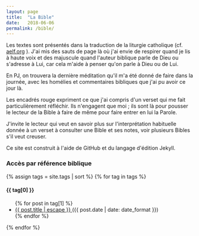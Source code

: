 ```yaml
---
layout: page
title:  "La Bible"
date:   2018-06-06
permalink: /bible/
---
```


Les textes sont présentés dans la traduction de la liturgie catholique (cf. [aelf.org]
). J'ai mis des sauts de page là où j'ai envie de respirer quand je lis à haute voix
et des majuscule quand l'auteur biblique parle de Dieu ou s'adresse à Lui, car cela m'aide à penser qu'on parle à Dieu ou de Lui.

En PJ, on trouvera la dernière méditation qu'il m'a été donné de faire dans la journée,
avec les homélies et commentaires bibliques que j'ai pu avoir ce jour là.

Les encadrés rouge expriment ce que j'ai compris d'un verset qui me fait particulièrement réfléchir.
Ils n'engagent que moi ; ils sont là pour pousser le lecteur de la Bible à faire de même pour faire entrer en lui la Parole.

J'invite le lecteur qui veut en savoir plus sur l'interprétation habituelle donnée à un verset
à consulter une Bible et ses notes, voir plusieurs Bibles s'il veut creuser.

Ce site est construit à l'aide de GitHub et du langage d'édition Jekyll.


### Accès par référence biblique

{% assign tags = site.tags | sort %}
{% for tag in tags %}
  <h4>{{ tag[0] }}</h4>
  <ul>
    {% for post in tag[1] %}
    <li>
      <a  href="{{ post.url | relative_url }}">
        {{ post.title | escape }}
      </a>
      <span class="post-meta">({{ post.date | date: date_format }})</span>
    </li>
    {% endfor %}
  </ul>
{% endfor %}


[aelf.org]: https://www.aelf.org
